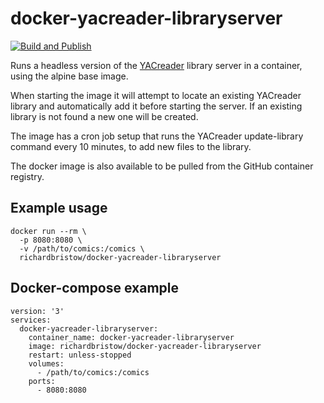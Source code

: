 # docker-yacreader-libraryserver

[![Build and Publish](https://github.com/richardbristow/docker-yacreader-libraryserver/actions/workflows/build-and-publish.yml/badge.svg)](https://github.com/richardbristow/docker-yacreader-libraryserver/actions/workflows/build-and-publish.yml)

Runs a headless version of the [YACreader](https://github.com/YACReader/yacreader) library server in a container, using the alpine base image.

When starting the image it will attempt to locate an existing YACreader library and automatically add it before starting the server. If an existing library is not found a new one will be created.

The image has a cron job setup that runs the YACreader update-library command every 10 minutes, to add new files to the library.

The docker image is also available to be pulled from the GitHub container registry.

## Example usage

```docker
docker run --rm \
  -p 8080:8080 \
  -v /path/to/comics:/comics \
  richardbristow/docker-yacreader-libraryserver
```

## Docker-compose example

```docker
version: '3'
services:
  docker-yacreader-libraryserver:
    container_name: docker-yacreader-libraryserver
    image: richardbristow/docker-yacreader-libraryserver
    restart: unless-stopped
    volumes:
      - /path/to/comics:/comics
    ports:
      - 8080:8080
```
